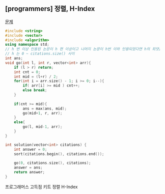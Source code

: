 ## [programmers] 정렬, H-Index

[문제](https://programmers.co.kr/learn/courses/30/lessons/42747)

```c++
#include <string>
#include <vector>
#include <algorithm>
using namespace std;
// h 번 이상 인용된 논문이 h 편 이상이고 나머지 논문이 h번 이하 인용되었다면 h의 최댓값 = H-Index
// h 는 0 ~ citations.size() 사이
int ans;
void go(int l, int r, vector<int> arr){
    if (l > r) return;
    int cnt = 0;
    int mid = (l+r) / 2;
    for(int i = arr.size() - 1; i >= 0; i--){
        if( arr[i] >= mid ) cnt++;
        else break;
    }
    
    if(cnt >= mid){
        ans = max(ans, mid);
        go(mid+1, r, arr);
    }
    else{
        go(l, mid-1, arr);
    }
}

int solution(vector<int> citations) {
    int answer = 0;
    sort(citations.begin(), citations.end());
    
    go(0, citations.size(), citations);
    answer = ans;
    return answer;
}
```





프로그래머스 고득점 키트 정렬 H-Index

